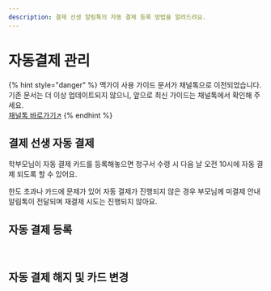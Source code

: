 ```yaml
---
description: 결제 선생 알림톡의 자동 결제 등록 방법을 알려드려요.
---
```


# 자동결제 관리

{% hint style="danger" %}
맥가이 사용 가이드 문서가 채널톡으로 이전되었습니다.\
기존 문서는 더 이상 업데이트되지 않으니, 앞으로 최신 가이드는 채널톡에서 확인해 주세요.\
[채널톡 바로가기↗](https://docs.channel.io/macgai-guide/ko/articles/auto-payssam-management-8680a393)
{% endhint %}

## 결제 선생 자동 결제

학부모님이 자동 결제 카드를 등록해놓으면 청구서 수령 시 다음 날 오전 10시에 자동 결제 되도록 할 수 있어요.

한도 초과나 카드에 문제가 있어 자동 결제가 진행되지 않은 경우 부모님께 미결제 안내 알림톡이 전달되며 재결제 시도는 진행되지 않아요.

## 자동 결제 등록

<figure><img src="../../../.gitbook/assets/결제선생_자동결제 카드 등록.png" alt=""><figcaption></figcaption></figure>

## 자동 결제 해지 및 카드 변경

<figure><img src="../../../.gitbook/assets/결제선생_자동결제해지 및 카드 변경.png" alt=""><figcaption></figcaption></figure>
